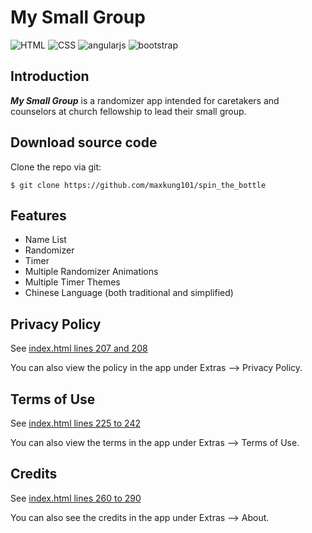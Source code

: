 # My Small Group
![HTML](https://img.shields.io/badge/HTML-5-red.svg)
![CSS](https://img.shields.io/badge/CSS-3-blue.svg)
![angularjs](https://img.shields.io/badge/angularjs-v1.5.11-yellow.svg)
![bootstrap](https://img.shields.io/badge/bootstrap-v4.0-blue.svg)

Introduction
------------
***My Small Group*** is a randomizer app intended for caretakers and counselors at church fellowship to lead their small group.

Download source code
--------------------
Clone the repo via git:
```
$ git clone https://github.com/maxkung101/spin_the_bottle
```
Features
--------
* Name List
* Randomizer
* Timer
* Multiple Randomizer Animations
* Multiple Timer Themes
* Chinese Language (both traditional and simplified)

Privacy Policy
--------------
See [index.html lines 207 and 208](https://github.com/maxkung101/spin_the_bottle/blob/master/www/index.html#L206)

You can also view the policy in the app under Extras --> Privacy Policy.

Terms of Use
------------
See [index.html lines 225 to 242](https://github.com/maxkung101/spin_the_bottle/blob/master/www/index.html#L224)

You can also view the terms in the app under Extras --> Terms of Use.

Credits
-------
See [index.html lines 260 to 290](https://github.com/maxkung101/spin_the_bottle/blob/master/www/index.html#L259)

You can also see the credits in the app under Extras --> About.
